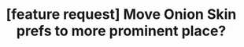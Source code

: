 ---
title: '[feature request] Move Onion Skin prefs to more prominent place?'
redirect_to:
  - 'https://discuss.pencil2d.org/t/feature-request-move-onion-skin-prefs-to-more-prominent-place/1100'
---
